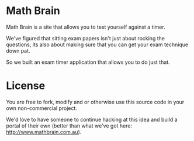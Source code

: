 Math Brain
==========

Math Brain is a site that allows you to test yourself against a timer. 

We've figured that sitting exam papers isn't just about rocking the questions, 
its also about making sure that you can get your exam technique down pat. 

So we built an exam timer application that allows you to do just that.

License
=======

You are free to fork, modify and or otherwise use this source code in your own non-commercial project.

We'd love to have someone to continue hacking at this idea and build a portal of their own (better than what we've got here:
http://www.mathbrain.com.au). 

